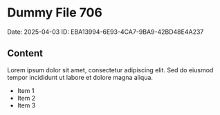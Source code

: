 # Dummy File 706

Date: 2025-04-03
ID: EBA13994-6E93-4CA7-9BA9-42BD48E4A237

## Content

Lorem ipsum dolor sit amet, consectetur adipiscing elit.
Sed do eiusmod tempor incididunt ut labore et dolore magna aliqua.

* Item 1
* Item 2
* Item 3
